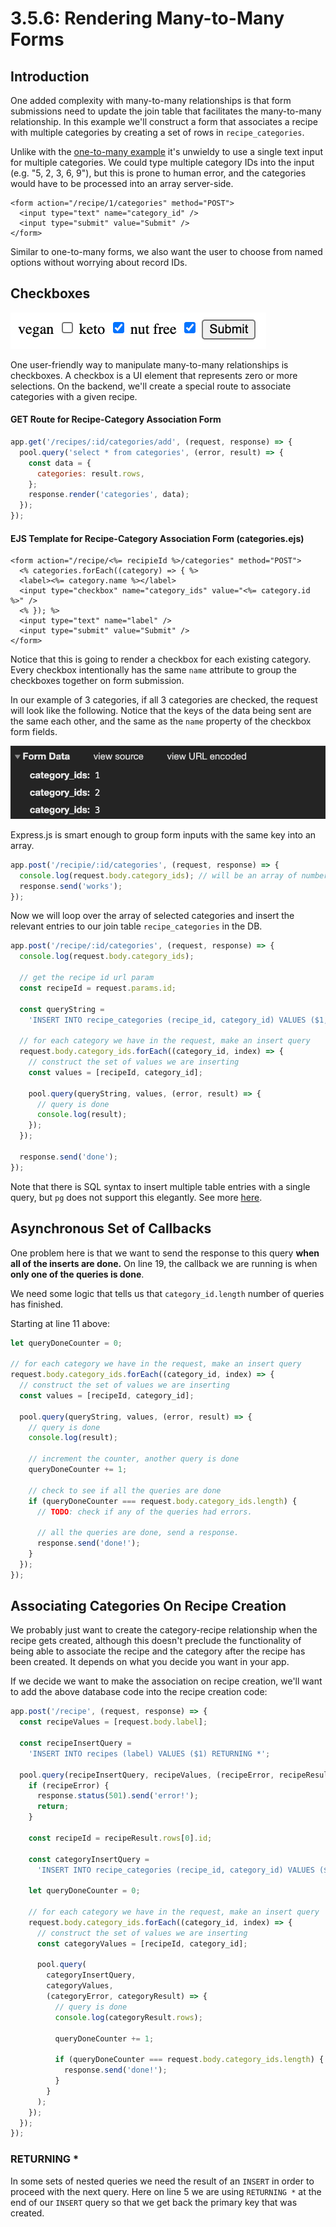 # 3.5.6: Rendering Many-to-Many Forms

## Introduction

One added complexity with many-to-many relationships is that form submissions need to update the join table that facilitates the many-to-many relationship. In this example we'll construct a form that associates a recipe with multiple categories by creating a set of rows in `recipe_categories`.

Unlike with the [one-to-many example](3.5.5-rendering-one-to-many-forms.md#input-id-implementation) it's unwieldy to use a single text input for multiple categories. We could type multiple category IDs into the input \(e.g. "5, 2, 3, 6, 9"\), but this is prone to human error, and the categories would have to be processed into an array server-side.

```markup
<form action="/recipe/1/categories" method="POST">
  <input type="text" name="category_id" />
  <input type="submit" value="Submit" />
</form>
```

Similar to one-to-many forms, we also want the user to choose from named options without worrying about record IDs.

## Checkboxes

![](../../.gitbook/assets/screen-shot-2020-11-24-at-4.29.59-pm.png)

One user-friendly way to manipulate many-to-many relationships is checkboxes. A checkbox is a UI element that represents zero or more selections. On the backend, we'll create a special route to associate categories with a given recipe.

#### GET Route for Recipe-Category Association Form

```javascript
app.get('/recipes/:id/categories/add', (request, response) => {
  pool.query('select * from categories', (error, result) => {
    const data = {
      categories: result.rows,
    };
    response.render('categories', data);
  });
});
```

#### EJS Template for Recipe-Category Association Form \(categories.ejs\)

```markup
<form action="/recipe/<%= recipieId %>/categories" method="POST">
  <% categories.forEach((category) => { %>
  <label><%= category.name %></label>
  <input type="checkbox" name="category_ids" value="<%= category.id %>" />
  <% }); %>
  <input type="text" name="label" />
  <input type="submit" value="Submit" />
</form>
```

Notice that this is going to render a checkbox for each existing category. Every checkbox intentionally has the same `name` attribute to group the checkboxes together on form submission.

In our example of 3 categories, if all 3 categories are checked, the request will look like the following. Notice that the keys of the data being sent are the same each other, and the same as the `name` property of the checkbox form fields.

![](../../.gitbook/assets/screen-shot-2020-11-24-at-3.46.44-pm.png)

Express.js is smart enough to group form inputs with the same key into an array.

```javascript
app.post('/recipie/:id/categories', (request, response) => {
  console.log(request.body.category_ids); // will be an array of numbers
  response.send('works');
});
```

Now we will loop over the array of selected categories and insert the relevant entries to our join table `recipe_categories` in the DB.

```javascript
app.post('/recipe/:id/categories', (request, response) => {
  console.log(request.body.category_ids);

  // get the recipe id url param
  const recipeId = request.params.id;

  const queryString =
    'INSERT INTO recipe_categories (recipe_id, category_id) VALUES ($1, $2)';

  // for each category we have in the request, make an insert query
  request.body.category_ids.forEach((category_id, index) => {
    // construct the set of values we are inserting
    const values = [recipeId, category_id];

    pool.query(queryString, values, (error, result) => {
      // query is done
      console.log(result);
    });
  });

  response.send('done');
});
```

Note that there is SQL syntax to insert multiple table entries with a single query, but `pg` does not support this elegantly. See more [here](https://github.com/brianc/node-postgres/issues/957).

## Asynchronous Set of Callbacks

One problem here is that we want to send the response to this query **when all of the inserts are done.** On line 19, the callback we are running is when **only one of the queries is done**.

We need some logic that tells us that `category_id.length` number of queries has finished.

Starting at line 11 above:

```javascript
let queryDoneCounter = 0;

// for each category we have in the request, make an insert query
request.body.category_ids.forEach((category_id, index) => {
  // construct the set of values we are inserting
  const values = [recipeId, category_id];

  pool.query(queryString, values, (error, result) => {
    // query is done
    console.log(result);

    // increment the counter, another query is done
    queryDoneCounter += 1;

    // check to see if all the queries are done
    if (queryDoneCounter === request.body.category_ids.length) {
      // TODO: check if any of the queries had errors.

      // all the queries are done, send a response.
      response.send('done!');
    }
  });
});
```

## Associating Categories On Recipe Creation

We probably just want to create the category-recipe relationship when the recipe gets created, although this doesn't preclude the functionality of being able to associate the recipe and the category after the recipe has been created. It depends on what you decide you want in your app.

If we decide we want to make the association on recipe creation, we'll want to add the above database code into the recipe creation code:

```javascript
app.post('/recipe', (request, response) => {
  const recipeValues = [request.body.label];

  const recipeInsertQuery =
    'INSERT INTO recipes (label) VALUES ($1) RETURNING *';

  pool.query(recipeInsertQuery, recipeValues, (recipeError, recipeResult) => {
    if (recipeError) {
      response.status(501).send('error!');
      return;
    }

    const recipeId = recipeResult.rows[0].id;

    const categoryInsertQuery =
      'INSERT INTO recipe_categories (recipe_id, category_id) VALUES ($1, $2)';

    let queryDoneCounter = 0;

    // for each category we have in the request, make an insert query
    request.body.category_ids.forEach((category_id, index) => {
      // construct the set of values we are inserting
      const categoryValues = [recipeId, category_id];

      pool.query(
        categoryInsertQuery,
        categoryValues,
        (categoryError, categoryResult) => {
          // query is done
          console.log(categoryResult.rows);

          queryDoneCounter += 1;

          if (queryDoneCounter === request.body.category_ids.length) {
            response.send('done!');
          }
        }
      );
    });
  });
});
```

### RETURNING \*

In some sets of nested queries we need the result of an `INSERT` in order to proceed with the next query. Here on line 5 we are using `RETURNING *` at the end of our `INSERT` query so that we get back the primary key that was created.

